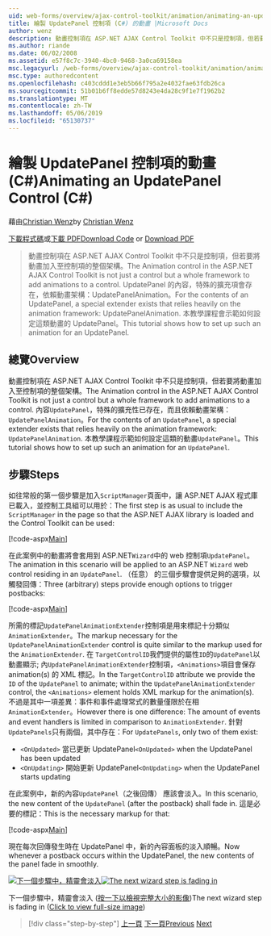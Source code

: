```yaml
---
uid: web-forms/overview/ajax-control-toolkit/animation/animating-an-updatepanel-control-cs
title: 繪製 UpdatePanel 控制項 (C#) 的動畫 |Microsoft Docs
author: wenz
description: 動畫控制項在 ASP.NET AJAX Control Toolkit 中不只是控制項，但若要將動畫加入至控制項的整個架構。 內容...
ms.author: riande
ms.date: 06/02/2008
ms.assetid: e57f8c7c-3940-4bc0-9468-3a0ca69158ea
msc.legacyurl: /web-forms/overview/ajax-control-toolkit/animation/animating-an-updatepanel-control-cs
msc.type: authoredcontent
ms.openlocfilehash: c403cddd1e3eb5b66f795a2e4032fae63fdb26ca
ms.sourcegitcommit: 51b01b6ff8edde57d8243e4da28c9f1e7f1962b2
ms.translationtype: MT
ms.contentlocale: zh-TW
ms.lasthandoff: 05/06/2019
ms.locfileid: "65130737"
---
```

# <a name="animating-an-updatepanel-control-c"></a><span data-ttu-id="2963b-104">繪製 UpdatePanel 控制項的動畫 (C#)</span><span class="sxs-lookup"><span data-stu-id="2963b-104">Animating an UpdatePanel Control (C#)</span></span>

<span data-ttu-id="2963b-105">藉由[Christian Wenz](https://github.com/wenz)</span><span class="sxs-lookup"><span data-stu-id="2963b-105">by [Christian Wenz](https://github.com/wenz)</span></span>

<span data-ttu-id="2963b-106">[下載程式碼](http://download.microsoft.com/download/9/3/f/93f8daea-bebd-4821-833b-95205389c7d0/UpdatePanelAnimation1.cs.zip)或[下載 PDF](http://download.microsoft.com/download/b/6/a/b6ae89ee-df69-4c87-9bfb-ad1eb2b23373/updatepanelanimation1CS.pdf)</span><span class="sxs-lookup"><span data-stu-id="2963b-106">[Download Code](http://download.microsoft.com/download/9/3/f/93f8daea-bebd-4821-833b-95205389c7d0/UpdatePanelAnimation1.cs.zip) or [Download PDF](http://download.microsoft.com/download/b/6/a/b6ae89ee-df69-4c87-9bfb-ad1eb2b23373/updatepanelanimation1CS.pdf)</span></span>

> <span data-ttu-id="2963b-107">動畫控制項在 ASP.NET AJAX Control Toolkit 中不只是控制項，但若要將動畫加入至控制項的整個架構。</span><span class="sxs-lookup"><span data-stu-id="2963b-107">The Animation control in the ASP.NET AJAX Control Toolkit is not just a control but a whole framework to add animations to a control.</span></span> <span data-ttu-id="2963b-108">UpdatePanel 的內容，特殊的擴充項會存在，依賴動畫架構：UpdatePanelAnimation。</span><span class="sxs-lookup"><span data-stu-id="2963b-108">For the contents of an UpdatePanel, a special extender exists that relies heavily on the animation framework: UpdatePanelAnimation.</span></span> <span data-ttu-id="2963b-109">本教學課程會示範如何設定這類動畫的 UpdatePanel。</span><span class="sxs-lookup"><span data-stu-id="2963b-109">This tutorial shows how to set up such an animation for an UpdatePanel.</span></span>

## <a name="overview"></a><span data-ttu-id="2963b-110">總覽</span><span class="sxs-lookup"><span data-stu-id="2963b-110">Overview</span></span>

<span data-ttu-id="2963b-111">動畫控制項在 ASP.NET AJAX Control Toolkit 中不只是控制項，但若要將動畫加入至控制項的整個架構。</span><span class="sxs-lookup"><span data-stu-id="2963b-111">The Animation control in the ASP.NET AJAX Control Toolkit is not just a control but a whole framework to add animations to a control.</span></span> <span data-ttu-id="2963b-112">內容`UpdatePanel`，特殊的擴充性已存在，而且依賴動畫架構： `UpdatePanelAnimation`。</span><span class="sxs-lookup"><span data-stu-id="2963b-112">For the contents of an `UpdatePanel`, a special extender exists that relies heavily on the animation framework: `UpdatePanelAnimation`.</span></span> <span data-ttu-id="2963b-113">本教學課程示範如何設定這類的動畫`UpdatePanel`。</span><span class="sxs-lookup"><span data-stu-id="2963b-113">This tutorial shows how to set up such an animation for an `UpdatePanel`.</span></span>

## <a name="steps"></a><span data-ttu-id="2963b-114">步驟</span><span class="sxs-lookup"><span data-stu-id="2963b-114">Steps</span></span>

<span data-ttu-id="2963b-115">如往常般的第一個步驟是加入`ScriptManager`頁面中，讓 ASP.NET AJAX 程式庫已載入，並控制工具組可以用於：</span><span class="sxs-lookup"><span data-stu-id="2963b-115">The first step is as usual to include the `ScriptManager` in the page so that the ASP.NET AJAX library is loaded and the Control Toolkit can be used:</span></span>

[!code-aspx[Main](animating-an-updatepanel-control-cs/samples/sample1.aspx)]

<span data-ttu-id="2963b-116">在此案例中的動畫將會套用到 ASP.NET`Wizard`中的 web 控制項`UpdatePanel`。</span><span class="sxs-lookup"><span data-stu-id="2963b-116">The animation in this scenario will be applied to an ASP.NET `Wizard` web control residing in an `UpdatePanel`.</span></span> <span data-ttu-id="2963b-117">（任意） 的三個步驟會提供足夠的選項，以觸發回傳：</span><span class="sxs-lookup"><span data-stu-id="2963b-117">Three (arbitrary) steps provide enough options to trigger postbacks:</span></span>

[!code-aspx[Main](animating-an-updatepanel-control-cs/samples/sample2.aspx)]

<span data-ttu-id="2963b-118">所需的標記`UpdatePanelAnimationExtender`控制項是用來標記十分類似`AnimationExtender`。</span><span class="sxs-lookup"><span data-stu-id="2963b-118">The markup necessary for the `UpdatePanelAnimationExtender` control is quite similar to the markup used for the `AnimationExtender`.</span></span> <span data-ttu-id="2963b-119">在 `TargetControlID`我們提供的屬性`ID`的`UpdatePanel`以動畫顯示; 內`UpdatePanelAnimationExtender`控制項，`<Animations>`項目會保存 animation(s) 的 XML 標記。</span><span class="sxs-lookup"><span data-stu-id="2963b-119">In the `TargetControlID` attribute we provide the `ID` of the `UpdatePanel` to animate; within the `UpdatePanelAnimationExtender` control, the `<Animations>` element holds XML markup for the animation(s).</span></span> <span data-ttu-id="2963b-120">不過是其中一項差異：事件和事件處理常式的數量僅限於在相`AnimationExtender`。</span><span class="sxs-lookup"><span data-stu-id="2963b-120">However there is one difference: The amount of events and event handlers is limited in comparison to `AnimationExtender`.</span></span> <span data-ttu-id="2963b-121">針對`UpdatePanels`只有兩個，其中存在：</span><span class="sxs-lookup"><span data-stu-id="2963b-121">For `UpdatePanels`, only two of them exist:</span></span>

- <span data-ttu-id="2963b-122">`<OnUpdated>` 當已更新 UpdatePanel</span><span class="sxs-lookup"><span data-stu-id="2963b-122">`<OnUpdated>` when the UpdatePanel has been updated</span></span>
- <span data-ttu-id="2963b-123">`<OnUpdating>` 開始更新 UpdatePanel</span><span class="sxs-lookup"><span data-stu-id="2963b-123">`<OnUpdating>` when the UpdatePanel starts updating</span></span>

<span data-ttu-id="2963b-124">在此案例中，新的內容`UpdatePanel`（之後回傳） 應該會淡入。</span><span class="sxs-lookup"><span data-stu-id="2963b-124">In this scenario, the new content of the `UpdatePanel` (after the postback) shall fade in.</span></span> <span data-ttu-id="2963b-125">這是必要的標記：</span><span class="sxs-lookup"><span data-stu-id="2963b-125">This is the necessary markup for that:</span></span>

[!code-aspx[Main](animating-an-updatepanel-control-cs/samples/sample3.aspx)]

<span data-ttu-id="2963b-126">現在每次回傳發生時在 UpdatePanel 中，新的內容面板的淡入順暢。</span><span class="sxs-lookup"><span data-stu-id="2963b-126">Now whenever a postback occurs within the UpdatePanel, the new contents of the panel fade in smoothly.</span></span>

<span data-ttu-id="2963b-127">[![下一個步驟中，精靈會淡入](animating-an-updatepanel-control-cs/_static/image2.png)](animating-an-updatepanel-control-cs/_static/image1.png)</span><span class="sxs-lookup"><span data-stu-id="2963b-127">[![The next wizard step is fading in](animating-an-updatepanel-control-cs/_static/image2.png)](animating-an-updatepanel-control-cs/_static/image1.png)</span></span>

<span data-ttu-id="2963b-128">下一個步驟中，精靈會淡入 ([按一下以檢視完整大小的影像](animating-an-updatepanel-control-cs/_static/image3.png))</span><span class="sxs-lookup"><span data-stu-id="2963b-128">The next wizard step is fading in ([Click to view full-size image](animating-an-updatepanel-control-cs/_static/image3.png))</span></span>

> [!div class="step-by-step"]
> <span data-ttu-id="2963b-129">[上一頁](changing-an-animation-using-client-side-code-cs.md)
> [下一頁](dynamically-controlling-updatepanel-animations-cs.md)</span><span class="sxs-lookup"><span data-stu-id="2963b-129">[Previous](changing-an-animation-using-client-side-code-cs.md)
[Next](dynamically-controlling-updatepanel-animations-cs.md)</span></span>
